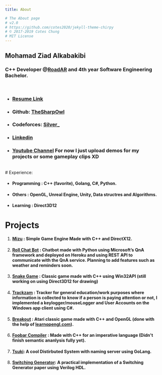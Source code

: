 ```yaml
---
title: About

# The About page
# v2.0
# https://github.com/cotes2020/jekyll-theme-chirpy
# © 2017-2019 Cotes Chung
# MIT License
---
```

## Mohamad Ziad Alkabakibi
### C++ Developer @[RoadAR](https://www.road.ly/) and 4th year Software Engineering Bachelor. <br>
<br>

* ### [Resume Link](https://github.com/TheSharpOwl/TheSharpOwl.github.io/raw/master/files/resume.pdf)
* ### Github: [TheSharpOwl](https://github.com/TheSharpOwl) 
* ### Codeforces: [Silver_](http://codeforces.com/profile/Silver_)
* ### [Linkedin](https://www.linkedin.com/in/mohamad-ziad-a-999771118/)
* ### [Youtube Channel](https://www.youtube.com/channel/UCypgX5uHk5ezqPCVKIVq2ow) For now I just upload demos for my projects or some gameplay clips XD
<br>
# Experience:

* #### **Programming** : C++ (favorite), Golang, C#, Python.

* #### **Others** : OpenGL, Unreal Engine, Unity, Data structres and Algorithms.

* #### **Learning** : Direct3D12

# Projects

1. #### [Mizu](https://github.com/TheSharpOwl/Mizu) : Simple Game Engine Made with C++ and DirectX12.

2. #### [Roll Chat Bot](https://github.com/TheSharpOwl/Roll) : Chatbot made with Python using Microsoft’s QnA framework and deployed on Heroku and using REST API to communicate with the QnA service. Planning to add features such as weather and reminders soon.

3. #### [Snake Game](https://github.com/TheSharpOwl/SnakeGame) : Classic game made with C++ using Win32API (still working on using Direct3D12 for drawing)

4. #### [Trackzam](https://github.com/TheSharpOwl/Trackzam) : Tracker for general education/work purposes where information is collected to know if a person is paying attention or not, I implemented a keylogger/mouseLogger and User Accounts on the Windows app client using C#.

5. #### [Breakout](https://github.com/TheSharpOwl/Breakout) : Atari classic game made with C++ and OpenGL (done with the help of [learnopengl.com](https://learnopengl.com)).<br>
<!-- 2. #### [Battle Tanks](https://github.com/TheSharpOwl/04_BattleTank) : Tanks game inspired from the world of tanks (with help of [Udemy's The Unreal Engine Developer C++ Course](https://www.udemy.com/course/unrealcourse/)).<br> -->

6. #### [Foobar Compiler](https://github.com/TheSharpOwl/FoobarCompiler) : Made with C++ for an imperative language (Didn't finish semantic ananlysis fully yet).<br>

7. #### [Tsuki](https://github.com/kuredoro/tsuki): A cool Distirbuted System with naming server using GoLang.<br>

8. #### [Switching Generator](https://github.com/TheSharpOwl/switching-generator): A practical implementation of a Switching Generator paper using Verilog HDL.<br>

